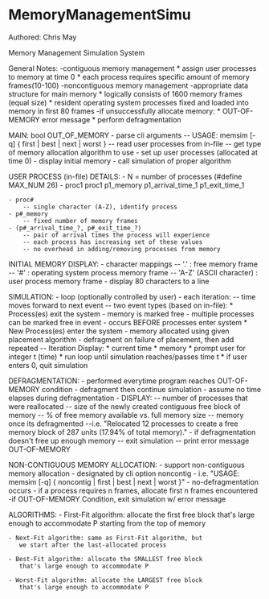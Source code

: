 MemoryManagementSimu
====================
Authored: Chris May

Memory Management Simulation System

General Notes:
	-contiguous memory management
		* assign user processes to memory at time 0
		* each process requires specific amount of memory frames(10-100)
	-noncontiguous memory management
	-appropriate data structure for main memory
		* logically consists of 1600 memory frames (equal size)
		* resident operating system processes fixed and loaded into memory in first 80 frames
	-if unsuccessfully allocate memory:
		* OUT-OF-MEMORY error message
		* perform defragmentation

MAIN:
	bool OUT_OF_MEMORY
	- parse cli arguments
		-- USAGE: memsim [-q] <input-file> { first | best | next | worst }
		-- read user processes from in-file 
		-- get type of memory allocation algorithm to use
	- set up user processes (allocated at time 0)
	- display initial memory
	- call simulation of proper algorithm

USER PROCESS (in-file) DETAILS:
	- N = number of processes (#define MAX_NUM 26)
	- proc1 proc1 p1_memory p1_arrival_time_1 p1_exit_time_1

	- proc# 
		-- single character (A-Z), identify process
	- p#_memory 
		-- fixed number of memory frames
	- (p#_arrival_time_?, p#_exit_time_?) 
		-- pair of arrival times the process will experience
		-- each process has increasing set of these values
		-- no overhead in adding/removing processes from memory

INITIAL MEMORY DISPLAY:
	- character mappings
		-- '.' : free memory frame
		-- '#' : operating system process memory frame
		-- 'A-Z' (ASCII character) : user process memory frame
	- display 80 characters to a line

SIMULATION:
	- loop (optionally controlled by user)
	- each iteration:
		-- time moves forward to next event
		-- two event types (based on in-file):
			* Process(es) exit the system
				- memory is marked free
				- multiple processes can be marked free in event
				- occurs BEFORE processes enter system
			* New Process(es) enter the system
				- memory allocated using given placement algorithm
				- defragment on failure of placement, then add repeated
		-- Iteration Display:
			* current time
			* memory
			* prompt user for integer t (time)
			* run loop until simulation reaches/passes time t
			* if user enters 0, quit simulation

DEFRAGMENTATION:
	- performed everytime program reaches OUT-OF-MEMORY condition
	- defragment then continue simulation
	- assume no time elapses during defragmentation
	- DISPLAY:
		-- number of processes that were reallocated
		-- size of the newly created contiguous free block of memory
		-- % of free memory available vs. full memory size
		-- memory once its defragmented
		--i.e. "Relocated 12 processes to create a free memory block of 287 units (17.94% of total memory)."
	- if defragmentation doesn't free up enough memory
		-- exit simulation
		-- print error message OUT-OF-MEMORY

NON-CONTIGUOUS MEMORY ALLOCATION:
	- support non-contiguous memory allocation
	- designated by cli option noncontig
	- i.e. "USAGE: memsim [-q] <input-file> { noncontig | first | best | next | worst }"
	- no-defragmentation occurs
	- if a process requires n frames, allocate first n frames encountered
	-if OUT-OF-MEMORY Condition, exit simulation w/ error message


ALGORITHMS:
	- First-Fit algorithm: allocate the first free block
       that's large enough to accommodate P
        starting from the top of memory

    - Next-Fit algorithm: same as First-Fit algorithm, but
       we start after the last-allocated process

    - Best-Fit algorithm: allocate the SMALLEST free block
       that's large enough to accommodate P

    - Worst-Fit algorithm: allocate the LARGEST free block
       that's large enough to accommodate P
